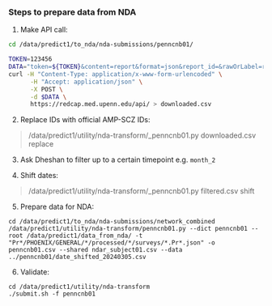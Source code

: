 ### Steps to prepare data from NDA

1. Make API call:

```bash
cd /data/predict1/to_nda/nda-submissions/penncnb01/

TOKEN=123456
DATA="token=${TOKEN}&content=report&format=json&report_id=&rawOrLabel=raw&rawOrLabelHeaders=raw&exportCheckboxLabel=false&returnFormat=csv"
curl -H "Content-Type: application/x-www-form-urlencoded" \
      -H "Accept: application/json" \
      -X POST \
      -d $DATA \
      https://redcap.med.upenn.edu/api/ > downloaded.csv
```

2. Replace IDs with official AMP-SCZ IDs:

> /data/predict1/utility/nda-transform/_penncnb01.py downloaded.csv replace


3. Ask Dheshan to filter up to a certain timepoint e.g. `month_2`


4. Shift dates:

> /data/predict1/utility/nda-transform/_penncnb01.py filtered.csv shift


5. Prepare data for NDA:

```
cd /data/predict1/to_nda/nda-submissions/network_combined
/data/predict1/utility/nda-transform/penncnb01.py --dict penncnb01 --root /data/predict1/data_from_nda/ -t "Pr*/PHOENIX/GENERAL/*/processed/*/surveys/*.Pr*.json" -o penncnb01.csv --shared ndar_subject01.csv --data ../penncnb01/date_shifted_20240305.csv
```

6. Validate:

```
cd /data/predict1/utility/nda-transform
./submit.sh -f penncnb01
```

